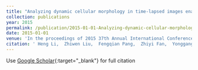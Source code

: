 ```yaml
---
title: "Analyzing dynamic cellular morphology in time-lapsed images enabled by cellular deformation pattern recognition"
collection: publications
year: 2015
permalink: /publication/2015-01-01-Analyzing-dynamic-cellular-morphology-in-time-lapsed-images-enabled-by-cellular-deformation-pattern-recognition
date: 2015-01-01
venue: 'In the proceedings of 2015 37th Annual International Conference of the IEEE Engineering in Medicine and Biology Society (EMBC)'
citation: ' Heng Li,  Zhiwen Liu,  Fengqian Pang,  Zhiyi Fan,  Yonggang Shi, &quot;Analyzing dynamic cellular morphology in time-lapsed images enabled by cellular deformation pattern recognition.&quot; In the proceedings of 2015 37th Annual International Conference of the IEEE Engineering in Medicine and Biology Society (EMBC), 2015.'
---
```

Use [Google Scholar](https://scholar.google.com/scholar?q=Analyzing+dynamic+cellular+morphology+in+time+lapsed+images+enabled+by+cellular+deformation+pattern+recognition){:target="_blank"} for full citation